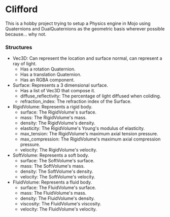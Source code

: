 # Clifford
This is a hobby project trying to setup a Physics engine in Mojo using Quaternions and DualQuaternions as the geometric basis wherever possible because... why not.


### Structures
- Vec3D: Can represent the location and surface normal, can represent a ray of light.
    - Has a rotation Quaternion.
    - Has a translation Quaternion.
    - Has an RGBA component.
- Surface: Represents a 3 dimensional surface.
    - Has a list of Vec3D that compose it.
    - diffuse_reflectivity: The percentage of light diffused when coliding.
    - refraction_index: The refraction index of the Surface.
- RigidVolume: Represents a rigid body.
    - surface: The RigidVolume's surface.
    - mass: The RigidVolume's mass.
    - density: The RigidVolume's density.
    - elasticity: The RigidVolume's Young's modulus of elasticity.
    - max_tension: The RigidVolume's maximum axial tension pressure.
    - max_compression: The RigidVolume's maximum axial compression pressure.
    - velocity: The RigidVolume's velocity.
- SoftVolume: Represents a soft body.
    - surface: The SoftVolume's surface.
    - mass: The SoftVolume's mass.
    - density: The SoftVolume's density.
    - velocity: The SoftVolume's velocity.
- FluidVolume: Represents a fluid body.
    - surface: The FluidVolume's surface.
    - mass: The FluidVolume's mass.
    - density: The FluidVolume's density.
    - viscosity: The FluidVolume's viscosity.
    - velocity: The FluidVolume's velocity.